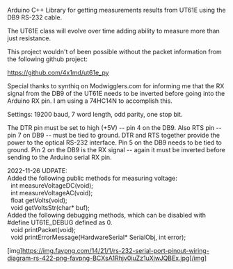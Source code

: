 Arduino C++ Library for getting measurements results from UT61E using the DB9 RS-232 cable.

The UT61E class will evolve over time adding ability to measure more than just resistance.

This project wouldn't of been possible without the packet information from the following github project:

https://github.com/4x1md/ut61e_py

Special thanks to synthiq on Modwigglers.com for informing me that the RX signal from the DB9 of the UT61E needs to be inverted before going into the Arduino RX pin.  I am using a 74HC14N to accomplish this.

Settings:  19200 baud, 7 word length, odd parity, one stop bit.

The DTR pin must be set to high (+5V) -- pin 4 on the DB9.  Also RTS pin -- pin 7 on DB9 -- must be tied to ground.  DTR and RTS together provide the power to the optical RS-232 interface.  Pin 5 on the DB9 needs to be tied to ground.  Pin 2 on the DB9 is the RX signal -- again it must be inverted before sending to the Arduino serial RX pin.

2022-11-26 UDPATE:<br>
Added the following public methods for measuring voltage:<br>
&nbsp;&nbsp;int measureVoltageDC(void);<br>
&nbsp;&nbsp;int measureVoltageAC(void);<br>
&nbsp;&nbsp;float getVolts(void);<br>
&nbsp;&nbsp;void getVoltsStr(char* buf);<br>
Added the following debugging methods, which can be disabled with #define UT61E_DEBUG defined as 0.<br>
&nbsp;&nbsp;void printPacket(void);<br>
&nbsp;&nbsp;void printErrorMessage(HardwareSerial* SerialObj, int error);<br>

[img]https://img.favpng.com/14/21/1/rs-232-serial-port-pinout-wiring-diagram-rs-422-png-favpng-BCXsA1Rhjv0iuZz1uXjwJQBEx.jpg[/img]
